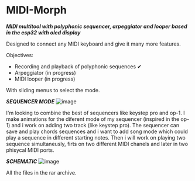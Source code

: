 # MIDI-Morph
***MIDI multitool with polyphonic sequencer, arpeggiator and looper based in the esp32 with oled display***

Designed to connect any MIDI keyboard and give it many more features.


Objectives:
  - Recording and playback of polyphonic sequences ✔
  - Arpeggiator (in progress)
  - MIDI looper (in progress)

With sliding menus to select the mode.




***SEQUENCER MODE***
![image](https://github.com/user-attachments/assets/df779f71-00f6-4f63-8d6d-ec849f8ba01f)

I'm looking to combine the best of sequencers like keystep pro and op-1. I make animations for the diferent mode of my sequencer (inspired in the op-1) and i work on adding two track (like keystep pro). The sequencer can save and play chords sequences and i want to add song mode which could play a sequence in different starting notes. Then i will work on playing two sequence simultaneusly, firts on two different MIDI chanels and later in two phisycal MIDI ports.

***SCHEMATIC***
![image](https://github.com/user-attachments/assets/3e74f5cf-f39e-40b9-8cee-384ce6755b43)

All the files in the rar archive.
